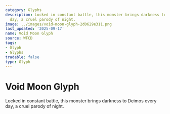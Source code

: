 ```yaml
---
category: Glyphs
description: Locked in constant battle, this monster brings darkness to Deimos every
  day, a cruel parody of night.
image: ../images/void-moon-glyph-2d0629e311.png
last_updated: '2025-09-17'
name: Void Moon Glyph
source: WFCD
tags:
- Glyph
- Glyphs
tradable: false
type: Glyph
---
```


# Void Moon Glyph

Locked in constant battle, this monster brings darkness to Deimos every day, a cruel parody of night.

